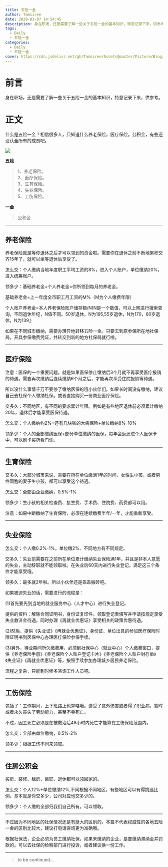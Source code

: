 ```yaml
---
title: 五险一金
author: Tamsiree
date: 2020-01-07 14:54:45
description: 身在职场，还是需要了解一些关于五险一金的基本知识，特意记录下来，供参考。
tags:
  - Daily
  - 五险一金
categories:
  - Daily
  - 五险一金
cover: https://cdn.jsdelivr.net/gh/Tamsiree/Assets@master/Picture/Blog/Cover/bg9bbde42.jpg
---
```

# 前言
身在职场，还是需要了解一些关于五险一金的基本知识，特意记录下来，供参考。

# 正文
什么是五险一金？相信很多人，只知道什么养老保险，医疗保险，公积金，有些还没认全所有的成员吧。

![](https://pic4.zhimg.com/v2-b264a75e2ca1ca4f42f502746927692f_b.png)

  
**五险**  
> 1、养老保险。  
> 2、医疗保险。  
> 3、生育保险。  
> 4、失业保险。  
> 5、工伤保险。

**一金**  
> 公积金

---

## 养老保险

养老保险就是等你退休之后才可以领到的资金啦。需要你在退休之前不断地累积交齐15年了，就可以坐等退休后享受了。

怎么交：个人缴纳当地年度职工平均工资的8%，进入个人账户，单位缴纳20%，进入统筹账户。

领多少：基础养老金+个人养老金=你所领到每月的养老金。

基础养老金=上一年度全市职工月工资的M%（M为个人缴费年限）

个人账户养老金=本人养老保险账户储存额/N(N是一个数值，可以上网进行搜索查询，不同退休年纪，N值不同。50岁退休，N为195,55岁退休，N为170，60岁退休，N为139,)

如果在不同城市缴纳，需要办理异地转移五险一金。只要去到原参保所在地社保局，开具参保缴费凭证，并转交到新的地方社保局就行啦。

---

## 医疗保险

注意：医保的一个重要问题，就是如果医保停止缴纳后3个月就不再享受医疗报销的待遇。需要再次缴纳后连续缴纳6个月之后，才能再次享受住院报销等待遇。

所以没什么事情千万不要停了缴纳医保的哦小伙伴们。如果长时间没有缴纳，建议自己去社保个人缴纳社保。或者直接购买一份商业医疗保险。

交多久：不同地区，有不同的要求累计年限。例如是有些地区退休前必须累计缴纳20年，退休后才能享受医保待遇。

怎么交：个人缴纳约2%+还有几块钱的大病保险+单位缴纳8%-10%

领多少：个人的全部缴纳医保+部分单位缴纳的医保，每年会返还进个人医保卡中，可以刷卡买药看门诊。

---

## 生育保险

交多久：大部分城市来说，需要在所在单位缴满1年的时间，女性生小孩，或者男性同胞的妻子生小孩，都可以享受这个待遇。

怎么交：全部由企业缴纳，0.5%-1%

领多少：生小孩的相关检查费、接生费、手术费、住院费、药费都可以用。

注意：如果中断缴纳了生育保险，必须在连续缴费半年/一年，才能重新享受。

---

## 失业保险

怎么交：个人缴0.2%-1%，单位缴2%、不同地方有不同规定。

交多久：失业前需要在之前所在单位累计缴纳失业保险满1年，并且是非本人意愿的失业，主动辞职就不能领取啦。在失业后60天内进行失业登记，满足这三个条件才能享受哦。

领多久：最多就2年啦。所以小伙伴还是乖乖搬砖吧。

如果被迫失业的话，需要进行的流程是：

(1)首先要先到当地的就业服务中心（人才中心）进行失业登记。

提供的资料：解除合同证明书，身份证复印件。领取登记表填写并申请按规定享受失业救济金待遇。同时办理《再就业优惠证》享受相关的政策优惠待遇。

(2)然后，提供《失业证》《再就业优惠证》、身份证、单位出具的参加医疗保险时限证明书到医保中心办理医疗保险参保手续。

(3)另外，待业期间所欠缴费用，必须到社保中心（就业中心）个人缴费窗口，提供《养老保险手册》《养老保险个人账户登记卡片》《养老保险个人账户封存单》《失业证》《再就业优惠证》等，按照手续参加办理城乡居民养老保险。

流程之复杂，只能到时候多咨询工作人员吧。

---

## 工伤保险

包括了：工作期间，上下班路上也算咯哦。遭受了意外伤害或者得了职业病，暂时或者永久丧失了劳动能力，甚至不幸死亡。

不过，因工死亡必须是在被救治后48小时内死亡才能算在工伤保险范围内。

怎么交：全部由单位缴纳，0.5%-2%

领多少：根据工伤不同来领取。

---

## 住房公积金

买房、装修、租房、离职、退休都可以领回家的。

怎么交：个人12%+单位缴纳12%,不同根据不同地区，有些地区可以有得挑选比例。基本就是你交多少，公司对应也交多少的。

领多少：个人缴的全部归我们自己所有，可以领取。

---

不过因为不同地区的社保情况还是有挺大的区别的，本篇不代表权威性的各地五险一金的区别比较大，建议打电话咨询更为准确哦。  

根据社保法，企业必须为员工缴纳社保，如果未缴纳的企业，是要缴纳滞纳金并罚款的。可以去社保的检察部门进行投诉，或者建议换一份工作。


---
> to be continued...